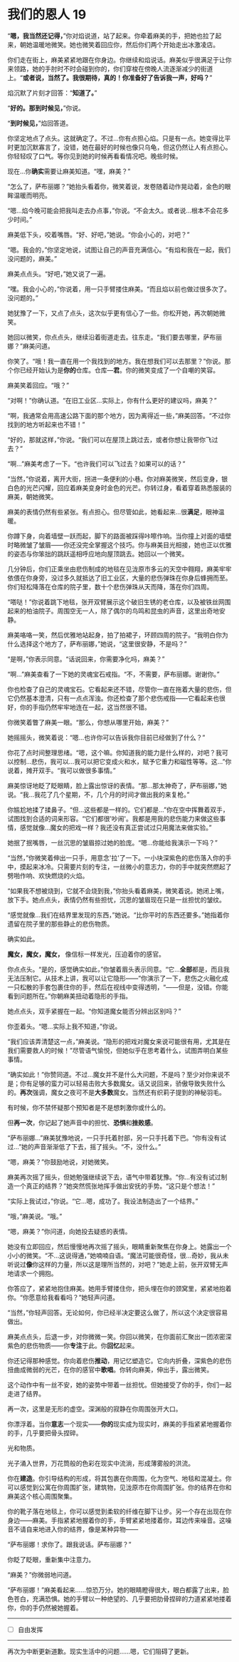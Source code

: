 # 我们的恩人 19

“**嗯，我当然还记得，**”你对焰说道，站了起来。你牵着麻美的手，把她也拉了起来，朝她温暖地微笑。她也微笑着回应你，然后你们两个开始走出冰激凌店。

你们走在街上，麻美紧紧地跟在你身边。你继续和焰说话。麻美似乎很满足于让你来领路，她的手肘时不时会碰到你的，你们穿梭在傍晚人流逐渐减少的街道上。“**或者说，当然了。我很期待，真的！你准备好了告诉我一声，好吗？**”

焰沉默了片刻才回答：“**知道了。**”

“**好的。那到时候见，**”你说。

“**到时候见，**”焰回答道。

你坚定地点了点头。这就确定了。不过...你有点担心焰。只是有一点。她变得比平时更加沉默寡言了，没错，她在最好的时候也像只乌龟，但这仍然让人有点担心。你轻轻叹了口气。等你见到她的时候再看看情况吧。晚些时候。

现在...你**确实**需要让麻美知道。“嘿，麻美？”

“怎么了，萨布丽娜？”她抬头看着你，微笑着说，发卷随着动作晃动着，金色的眼眸温暖而明亮。

“嗯...焰今晚可能会把我叫走去办点事，”你说。“不会太久。或者说...根本不会花多少时间。”

麻美低下头，咬着嘴唇。“好、好吧，”她说。“你会小心的，对吧？”

“嗯。我会的，”你坚定地说，试图让自己的声音充满信心。“有焰和我在一起，我们没问题的，麻美。”

麻美点点头。“好吧，”她又说了一遍。

“嘿。我会小心的，”你说着，用一只手臂搂住麻美。“而且焰以前也做过很多次了。没问题的。”

她犹豫了一下，又点了点头，这次似乎更有信心了一些。你松开她，再次朝她微笑。

她回以微笑，你点点头，继续沿着街道走去。往东走。“我们要去哪里，萨布丽娜？”麻美问道。

你笑了。“哦！我一直在用一个我找到的地方。我在想我们可以去那里？”你说。那个你已经开始认为是**你的**仓库。仓库—**君**。你的微笑变成了一个自嘲的笑容。

麻美笑着回应。“哦？”

“对啊！”你确认道。“在旧工业区...实际上，你有什么更好的建议吗，麻美？”

“啊，我通常会用高速公路下面的那个地方，因为离得近一些，”麻美回答。“不过你找到的地方听起来也不错！”

“好的，那就这样，”你说。“我们可以在屋顶上跳过去，或者你想让我带你飞过去？”

“啊...”麻美考虑了一下。“也许我们可以飞过去？如果可以的话？”

“当然，”你说着，离开大街，拐进一条便利的小巷。你对麻美微笑，然后变身，银白色的光芒闪耀，回应着麻美变身时金色的光芒。你转过身，看着穿着熟悉服装的麻美，朝她微笑。

麻美的表情仍然有些紧张。有点担心。但尽管如此，她看起来...很**满足**，眼神温暖。

你蹲下身，向着墙壁一跃而起，脚下的路面被踩得咔嚓作响。当你撞上对面的墙壁时略微皱了皱眉——你还没完全掌握这个技巧。你与麻美目光相接，她也正以优雅的姿态与你笨拙的跳跃遥相呼应地向屋顶跳去。她回以一个微笑。

几分钟后，你们正乘坐由悲伤制成的地毯在见泷原市多云的天空中翱翔，麻美牢牢依偎在你身旁，没过多久就抵达了旧工业区，大量的悲伤弹珠在你身后蜂拥而至。你们轻松降落在仓库的院子里，数十个悲伤弹珠从天而降，落在你们四周。

“嗒哒！”你说着跳下地毯，张开双臂展示这个破旧生锈的老仓库，以及被铁丝网围起来的柏油院子。周围空无一人，除了偶尔的鸟鸣和昆虫的声音，这里出奇地安静。

麻美咯咯一笑，然后优雅地站起身，拍了拍裙子，环顾四周的院子。“我明白你为什么选择这个地方了，萨布丽娜，”她说，“这里很安静，不是吗？”

“是啊，”你表示同意。“话说回来，你需要净化吗，麻美？”

“啊...”麻美查看了一下她的灵魂宝石戒指。“不，不需要，萨布丽娜。谢谢你。”

你也检查了自己的灵魂宝石。它看起来还不错，尽管你一直在拖着大量的悲伤，但它仍然基本澄清，只有一点点浑浊。你还检查了那个悲伤戒指——它看起来也很好，你的手指仍然牢牢地连在一起，这当然很不错。

你微笑着瞥了麻美一眼。“那么，你想从哪里开始，麻美？”

她摇摇头，微笑着说：“嗯...也许你可以告诉我你目前已经做到了什么？”

你花了点时间整理思绪。“嗯，这个嘛。你知道我的能力是什么样的，对吧？我可以控制...悲伤，我可以...我可以把它变成火和水，赋予它重力和磁性等等。这...”你说着，摊开双手。“我可以做很多事情。”

麻美惊讶地眨了眨眼睛，脸上露出惊讶的表情。“那...那太神奇了，萨布丽娜，”她说。“我...我花了几个星期，不，几个月的时间才做出我的来复枪。”

你尴尬地揉了揉鼻子。“但...这些都是一样的。它们都是...”你在空中挥舞着双手，试图找到合适的词来形容。“它们都很'吵闹'。我都是用我的悲伤能力来做这些事情，感觉就像...魔女的把戏一样？我还没有真正尝试过只用魔法来做实验。”

她抿了抿嘴唇，一丝沉思的皱眉掠过她的脸庞。“嗯...你能给我演示一下吗？”

“当然，”你微笑着伸出一只手，用意念'拉'了一下。一小块深紫色的悲伤落入你的手中，摸起来冰冷。只需要片刻的专注，一丝微小的意志力，你的手中就突然燃起了劈啪作响、欢快燃烧的火焰。

“如果我不想被烧到，它就不会烧到我，”你抬头看着麻美，微笑着说。她闭上嘴，放下手。她点点头，表情仍然有些担忧，沉思的皱眉现在只是一丝担忧的皱纹。

“感觉就像...我们在结界里发现的东西，”她说。“比你平时的东西还要多。”她指着你遗留在院子里的那些静止的悲伤物质。

确实如此。

**魔女，魔女，魔女，** 像信标一样发光，压迫着你的感官。

你点点头。“是的，感觉确实如此，”你皱着眉头表示同意。“它...**全部**都是，而且我无法压制它。从技术上讲，我可以让它隐形——”你演示了一下，悲伤之火融化成一只松散的手套包裹住你的手，然后在视线中变得透明，“——但是，没错。你能看到问题所在。”你朝麻美扭动着隐形的手指。

她点点头，双手紧握在一起。“你知道魔女能否分辨出区别吗？”

你歪着头。“嗯...实际上我不知道，”你说。

“我们应该弄清楚这一点，”麻美说。“隐形的把戏对魔女来说可能很有用，尤其是在我们需要救人的时候！”尽管语气愉悦，但她似乎在思考着什么，试图弄明白某些事情。

“确实如此！”你赞同道。不过...魔女并不是什么大问题，不是吗？至少对你来说不是；你有足够的蛮力可以轻易击败大多数魔女。话又说回来，骄傲导致失败什么的。**再次**强调，魔女之夜可不是**大多数**魔女。当然还有织莉子提到的神秘羽毛。

有时候，你不禁怀疑那个预知者是不是想刺激你或什么的。

但**再一次**，你记起了她声音中的担忧、**恐惧**和**挫败感**。

“萨布丽娜...”麻美犹豫地说，一只手托着肘部，另一只手托着下巴。“你有没有试过...”她的声音渐渐低了下去，摇了摇头。“不，没什么。”

“嗯，麻美？”你鼓励地说，对她微笑。

麻美再次摇了摇头，但她勉强继续说下去，语气中带着犹豫。“你...有没有试过制造一个真正的结界？”她突然慌张地挥手做出安抚的手势。“这只是个想法！”

“实际上我试过，”你说。“它...嗯，成功了。我设法制造出了一个结界。”

“哦，”麻美说。“哦。”

“嗯，麻美？”你问道，向她投去疑惑的表情。

她没有立即回应，然后慢慢地再次摇了摇头，眼睛重新聚焦在你身上。她露出一个小小的微笑。“不...这说得通，”她喃喃自语。“魔法可能很奇怪，很...奇妙，我从未听说过**像**你这样的力量，所以这是理所当然的，对吧？”她走上前，张开双臂无声地请求一个拥抱。

你答应了，紧紧地抱住麻美。她用手臂搂住你，把头埋在你的颈窝里，紧紧地抱着你。“你愿意给我看看吗？”她轻声问道。

“当然，”你轻声回答。无论如何，你已经半决定要这么做了，所以这个决定很容易做出。

麻美点点头，后退一步，对你微微一笑。你回以微笑，在你面前汇聚出一团浓密深紫色的悲伤物质——你**专注**于此。你**回忆**起来。

你还记得那种感觉。你向着悲伤**推动**，用记忆塑造它。它向内折叠，深紫色的悲伤扭曲成微弱的光芒，在你的感官中**歌唱**。你转向麻美，伸出手，露出微笑。

这个动作中有一丝不安，她的姿势中带着一丝担忧。但她接受了你的手，你们一起走进了结界。

再一次，这里是无形的虚空。深渊般的寂静在你周围张开大口。

你漂浮着。当你**意志**一个现实——**你的**现实成为现实时，麻美的手指紧紧地握着你的手，几乎要把骨头捏碎。

光和物质。

光子涌入世界，万花筒般的色彩在现实中流淌，形成薄雾般的洪流。

你在**建造**。你引导结构的形成，将其包裹在你周围，化为空气、地毯和混凝土。你可以感觉到公寓在你周围扩张，建筑物，见泷原市在你周围扩张。你的结界在你和麻美这个核心周围聚集。

你的靴子落在地毯上，你可以感觉到柔软的纤维在脚下让步。另一个存在出现在你身边——麻美。手指紧紧地握着你的手，手臂紧紧地搂着你，耳边传来噪音。这噪音不请自来地进入你的结界，像是某种异物——

“萨布丽娜！求你了。跟我说话。萨布丽娜？”

你眨了眨眼，重新集中注意力。

“麻美？”你微弱地问道。

“萨布丽娜！”麻美看起来……惊恐万分。她的眼睛瞪得很大，眼白都露了出来，脸色苍白，充满恐惧。她的手臂以一种绝望的、几乎要把肋骨捏碎的力道紧紧地搂着你，你的手仍然被她握着。

---

- [ ] 自由发挥

---

再次为中断更新道歉。现实生活中的问题……嗯，它们阻碍了更新。
